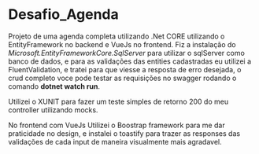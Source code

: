 # Desafio_Agenda

Projeto de uma agenda completa utilizando .Net CORE utilizando o EntityFramework no backend e VueJs no frontend. Fiz a instalação do _Microsoft.EntityFrameworkCore.SqlServer_ para utilizar
o sqlServer como banco de dados, e para as validações das entities cadastradas eu utilizei a FluentValidation, e tratei para que viesse a resposta de erro desejada, o crud completo voce pode testar as requisições no swagger rodando o comando **dotnet watch run**. 

Utilizei o XUNIT para fazer um teste simples de retorno 200 do meu controller utilizando mocks. 

No frontend com VueJs Utilizei o Boostrap framework para me dar praticidade no design, e instalei o toastify para trazer as responses das validações de cada input de maneira visualmente
mais agradavel.


